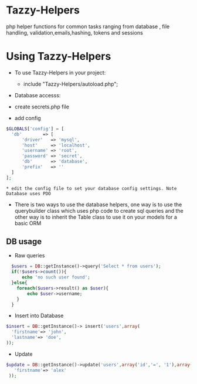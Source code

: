 # Tazzy-Helpers
php helper functions for common tasks ranging from database , file handling, validation,emails,hashing, tokens and sessions

# Using Tazzy-Helpers

* To use Tazzy-Helpers in your project:
    * include "Tazzy-Helpers/autoload.php";

* Database accesss:
* create secrets.php file
* add config

```php
$GLOBALS['config'] = [
  'db'        => [
      'driver'   => 'mysql',
      'host'     => 'localhost',
      'username' => 'root',
      'password' => 'secret',
      'db'       => 'database',
      'prefix'   => ''
  ]
];
```
    * edit the config file to set your database config settings. Note Database uses PDO

* There is two ways to use the database helpers, one way is to use the querybuilder class which uses php code to create sql queries
  and the other way is to inherit the Table class to use it on your models for a basic ORM

## DB usage

* Raw queries
```php
  $users = DB::getInstance()->query('Select * from users');
  if(!$users->count()){
      echo 'no such user found';
  }else{
    foreach($users->result() as $user){
        echo $user->username;
    }
  }
```

* Insert into Database

```php
$insert = DB::getInstance()-> insert('users',array(
  'firstname'=> 'john',
  'lastname'=> 'doe',
));
```

* Update
```php
$update = DB::getInstance()->update('users',array('id','=', '1'),array(
   'firstname'=> 'alex'
 ));
```
